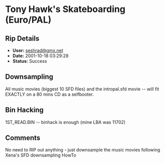 # Tony Hawk's Skateboarding (Euro/PAL)

## Rip Details

- **User:** seshrad@gmx.net
- **Date:** 2001-10-18 03:29:28
- **Status:** Success

## Downsampling

All music movies (biggest 10 SFD files) and the intropal.sfd movie -- will fit EXACTLY on a 80 mins CD as a selfbooter.

## Bin Hacking

1ST_READ.BIN -- binhack is enough (mine LBA was 11702)

## Comments

No need to RIP out anything - just downsample the music movies following Xena's SFD downsampling HowTo

